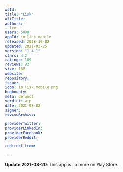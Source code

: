 ```yaml
---
wsId: 
title: "Lisk"
altTitle: 
authors:
- leo
users: 5000
appId: io.lisk.mobile
released: 2018-10-02
updated: 2021-03-25
version: "1.4.1"
stars: 4.2
ratings: 189
reviews: 92
size: 18M
website: 
repository: 
issue: 
icon: io.lisk.mobile.png
bugbounty: 
meta: defunct
verdict: wip
date: 2021-08-02
signer: 
reviewArchive:

providerTwitter: 
providerLinkedIn: 
providerFacebook: 
providerReddit: 

redirect_from:

---
```


**Update 2021-08-20**: This app is no more on Play Store.
